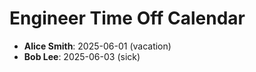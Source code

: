 # Engineer Time Off Calendar

- **Alice Smith**: 2025-06-01 (vacation)
- **Bob Lee**: 2025-06-03 (sick)
